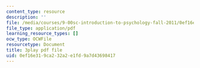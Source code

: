 ```yaml
---
content_type: resource
description: ''
file: /media/courses/9-00sc-introduction-to-psychology-fall-2011/0ef16e319ca232a2e1fd9a7d43698417_lBU64nfe8nM.pdf
file_type: application/pdf
learning_resource_types: []
ocw_type: OCWFile
resourcetype: Document
title: 3play pdf file
uid: 0ef16e31-9ca2-32a2-e1fd-9a7d43698417
---
```

